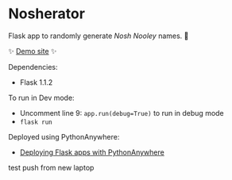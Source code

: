 # Nosherator

Flask app to randomly generate _Nosh Nooley_ names. 🤑

✨ [Demo site](http://mmarochov.eu.pythonanywhere.com/) ✨

Dependencies:
- Flask 1.1.2

To run in Dev mode:
- Uncomment line 9: `app.run(debug=True)` to run in debug mode
- ` flask run `

Deployed using PythonAnywhere:
- [Deploying Flask apps with PythonAnywhere](https://help.pythonanywhere.com/pages/Flask/)

test push from new laptop
